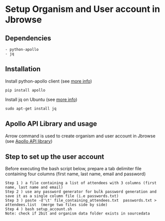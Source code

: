 # Setup Organism and User account in Jbrowse

## Dependencies
```
- python-apollo
- jq
```

## Installation
Install python-apollo client (see [more info](https://github.com/galaxy-genome-annotation/python-apollo)) 

```
pip install apollo
```
Install jq on Ubuntu (see [more info](https://jqlang.github.io/jq/download/))
```
sudo apt-get install jq
```
## Apollo API Library and usage
Arrow command is used to create organism and user account in Jbrowse (see [Apollo API library](https://python-apollo.readthedocs.io/en/latest/commands.html))

## Step to set up the user account
Before executing the bash script below, prepare a tab delimiter file containing four columns (first name, last name, email and password)
```
Step 1 ) a file containing a list of attendees with 3 columns (first name, last name and email)
Step 2 ) use any password generator for bulk password generation and save it as a single column file (i.e passwords.txt)
Step 3 ) paste -d'\t' file_containing_attendees.txt  passwords.txt > attendees.list  (merge two files side by side)
Step 4 ) bash setup_account.sh 
Note: check if 2bit and organism data folder exists in sourcedata
```
